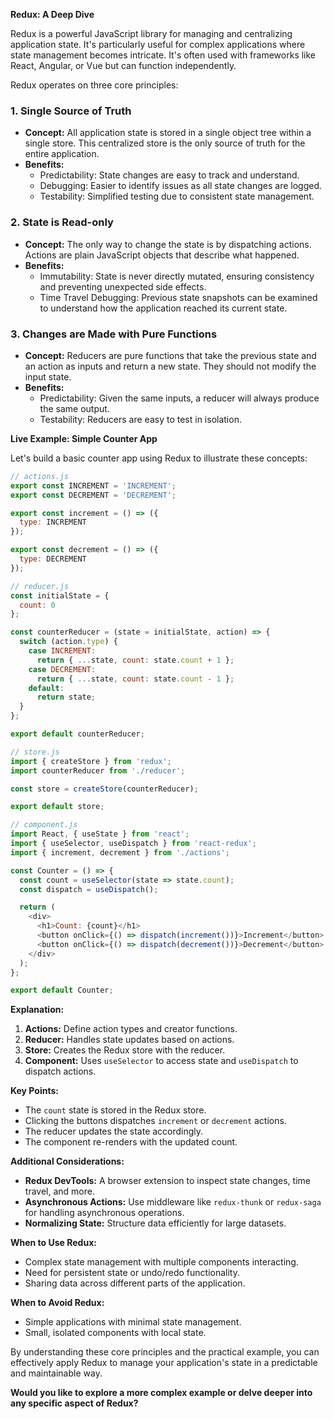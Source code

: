 **Redux: A Deep Dive**

Redux is a powerful JavaScript library for managing and centralizing application state. It's particularly useful for complex applications where state management becomes intricate. It's often used with frameworks like React, Angular, or Vue but can function independently.

Redux operates on three core principles:

### 1. Single Source of Truth

* **Concept:** All application state is stored in a single object tree within a single store. This centralized store is the only source of truth for the entire application.
* **Benefits:**
    - Predictability: State changes are easy to track and understand.
    - Debugging: Easier to identify issues as all state changes are logged.
    - Testability: Simplified testing due to consistent state management.

### 2. State is Read-only

* **Concept:** The only way to change the state is by dispatching actions. Actions are plain JavaScript objects that describe what happened.
* **Benefits:**
    - Immutability: State is never directly mutated, ensuring consistency and preventing unexpected side effects.
    - Time Travel Debugging: Previous state snapshots can be examined to understand how the application reached its current state.

### 3. Changes are Made with Pure Functions

* **Concept:** Reducers are pure functions that take the previous state and an action as inputs and return a new state. They should not modify the input state.
* **Benefits:**
    - Predictability: Given the same inputs, a reducer will always produce the same output.
    - Testability: Reducers are easy to test in isolation.

**Live Example: Simple Counter App**

Let's build a basic counter app using Redux to illustrate these concepts:

```javascript
// actions.js
export const INCREMENT = 'INCREMENT';
export const DECREMENT = 'DECREMENT';

export const increment = () => ({
  type: INCREMENT
});

export const decrement = () => ({
  type: DECREMENT
});

// reducer.js
const initialState = {
  count: 0
};

const counterReducer = (state = initialState, action) => {
  switch (action.type) {
    case INCREMENT:
      return { ...state, count: state.count + 1 };
    case DECREMENT:
      return { ...state, count: state.count - 1 };
    default:
      return state;
  }
};

export default counterReducer;

// store.js
import { createStore } from 'redux';
import counterReducer from './reducer';

const store = createStore(counterReducer);

export default store;

// component.js
import React, { useState } from 'react';
import { useSelector, useDispatch } from 'react-redux';
import { increment, decrement } from './actions';

const Counter = () => {
  const count = useSelector(state => state.count);
  const dispatch = useDispatch();

  return (
    <div>
      <h1>Count: {count}</h1>
      <button onClick={() => dispatch(increment())}>Increment</button>
      <button onClick={() => dispatch(decrement())}>Decrement</button>
    </div>
  );
};

export default Counter;
```

**Explanation:**

1. **Actions:** Define action types and creator functions.
2. **Reducer:** Handles state updates based on actions.
3. **Store:** Creates the Redux store with the reducer.
4. **Component:** Uses `useSelector` to access state and `useDispatch` to dispatch actions.

**Key Points:**

- The `count` state is stored in the Redux store.
- Clicking the buttons dispatches `increment` or `decrement` actions.
- The reducer updates the state accordingly.
- The component re-renders with the updated count.

**Additional Considerations:**

- **Redux DevTools:** A browser extension to inspect state changes, time travel, and more.
- **Asynchronous Actions:** Use middleware like `redux-thunk` or `redux-saga` for handling asynchronous operations.
- **Normalizing State:** Structure data efficiently for large datasets.

**When to Use Redux:**

- Complex state management with multiple components interacting.
- Need for persistent state or undo/redo functionality.
- Sharing data across different parts of the application.

**When to Avoid Redux:**

- Simple applications with minimal state management.
- Small, isolated components with local state.

By understanding these core principles and the practical example, you can effectively apply Redux to manage your application's state in a predictable and maintainable way.
 
**Would you like to explore a more complex example or delve deeper into any specific aspect of Redux?**
